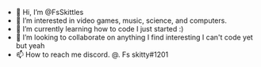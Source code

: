 - 👋 Hi, I’m @FsSkittles
- 👀 I’m interested in video games, music, science, and computers.
- 🌱 I’m currently learning how to code I just started :)
- 💞️ I’m looking to collaborate on anything I find interesting I can't code yet but yeah
- 📫 How to reach me discord. @. Fs skitty#1201

<!---
FsSkittles/FsSkittles is a ✨ special ✨ repository because its `README.md` (this file) appears on your GitHub profile.
You can click the Preview link to take a look at your changes.
--->
